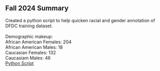 ## Fall 2024 Summary
Created a python script to help quicken racial and gender annotation of DFDC training dataset. 
<br><br> Demographic makeup:
<br> African American Females: 204
<br> African American Males: 18
<br> Caucasian Females: 132
<br> Caucasiam Males: 46
<br>[Python Script](https://github.com/TerrelleAThomas/CARETEAM-Main/blob/main/Lauren%20Matthews/manual_dataset_annotation.py)
